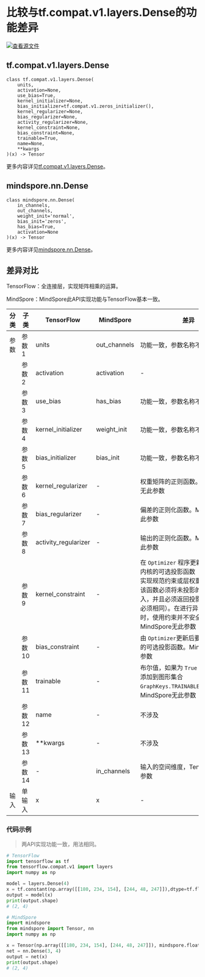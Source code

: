 # 比较与tf.compat.v1.layers.Dense的功能差异

[![查看源文件](https://mindspore-website.obs.cn-north-4.myhuaweicloud.com/website-images/r2.0/resource/_static/logo_source.png)](https://gitee.com/mindspore/docs/blob/r2.0/docs/mindspore/source_zh_cn/note/api_mapping/tensorflow_diff/Dense.md)

## tf.compat.v1.layers.Dense

```text
class tf.compat.v1.layers.Dense(
    units,
    activation=None,
    use_bias=True,
    kernel_initializer=None,
    bias_initializer=tf.compat.v1.zeros_initializer(),
    kernel_regularizer=None,
    bias_regularizer=None,
    activity_regularizer=None,
    kernel_constraint=None,
    bias_constraint=None,
    trainable=True,
    name=None,
    **kwargs
)(x) -> Tensor
```

更多内容详见[tf.compat.v1.layers.Dense](https://tensorflow.google.cn/versions/r2.6/api_docs/python/tf/compat/v1/layers/Dense)。

## mindspore.nn.Dense

```text
class mindspore.nn.Dense(
    in_channels,
    out_channels,
    weight_init='normal',
    bias_init='zeros',
    has_bias=True,
    activation=None
)(x) -> Tensor
```

更多内容详见[mindspore.nn.Dense](https://www.mindspore.cn/docs/zh-CN/r2.0/api_python/nn/mindspore.nn.Dense.html)。

## 差异对比

TensorFlow：全连接层，实现矩阵相乘的运算。

MindSpore：MindSpore此API实现功能与TensorFlow基本一致。

| 分类 | 子类   | TensorFlow           | MindSpore    | 差异                                                         |
| ---- | ------ | -------------------- | ------------ | ------------------------------------------------------------ |
| 参数 | 参数1  | units                | out_channels | 功能一致，参数名称不同                                       |
|      | 参数2  | activation           | activation   | -                                                            |
|      | 参数3  | use_bias             | has_bias     | 功能一致，参数名称不同                                       |
|      | 参数4  | kernel_initializer   | weight_init  | 功能一致，参数名称不同                                       |
|      | 参数5  | bias_initializer     | bias_init    | 功能一致，参数名称不同                                       |
|      | 参数6  | kernel_regularizer   |    -          | 权重矩阵的正则函数。MindSpore无此参数                       |
|      | 参数7  | bias_regularizer     |    -          | 偏差的正则化函数。MindSpore无此参数                         |
|      | 参数8  | activity_regularizer |    -          | 输出的正则化函数。MindSpore无此参数                         |
|      | 参数9  | kernel_constraint    |    -          | 在 `Optimizer` 程序更新后将应用于内核的可选投影函数（例如，用于实现规范约束或层权重的值约束）。该函数必须将未投影的变量作为输入，并且必须返回投影变量（形状必须相同）。在进行异步分布式训练时，使用约束并不安全。MindSpore无此参数 |
|      | 参数10 | bias_constraint      |     -         | 由 `Optimizer`更新后要应用于偏差的可选投影函数。MindSpore无此参数 |
|      | 参数11 | trainable            |     -         | 布尔值，如果为 `True` ，则还将变量添加到图形集合 `GraphKeys.TRAINABLE_VARIABLES`。MindSpore无此参数 |
|      | 参数12 | name                 |     -         | 不涉及    |
|      | 参数13 | **kwargs                 |     -         | 不涉及    |
|      | 参数14 | -                 |     in_channels         | 输入的空间维度，TensorFlow无此参数    |
|  输入   | 单输入 | x                 |     x         | -    |

### 代码示例

> 两API实现功能一致，用法相同。

```python
# TensorFlow
import tensorflow as tf
from tensorflow.compat.v1 import layers
import numpy as np

model = layers.Dense(4)
x = tf.constant(np.array([[180, 234, 154], [244, 48, 247]]),dtype=tf.float32)
output = model(x)
print(output.shape)
# (2, 4)

# MindSpore
import mindspore
from mindspore import Tensor, nn
import numpy as np

x = Tensor(np.array([[180, 234, 154], [244, 48, 247]]), mindspore.float32)
net = nn.Dense(3, 4)
output = net(x)
print(output.shape)
# (2, 4)
```